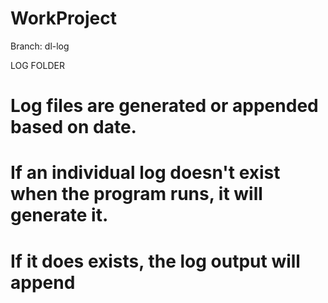 # WorkProject

Branch: dl-log

LOG FOLDER

# Log files are generated or appended based on date. 
# If an individual log doesn't exist when the program runs, it will generate it. 
# If it does exists,  the log output will append
